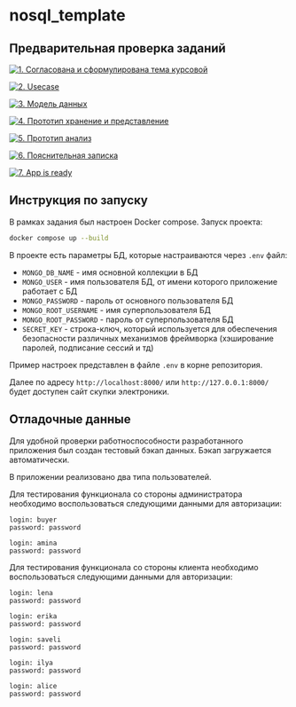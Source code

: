 # nosql_template


## Предварительная проверка заданий

<a href=" ./../../../actions/workflows/1_helloworld.yml" >![1. Согласована и сформулирована тема курсовой]( ./../../actions/workflows/1_helloworld.yml/badge.svg)</a>

<a href=" ./../../../actions/workflows/2_usecase.yml" >![2. Usecase]( ./../../actions/workflows/2_usecase.yml/badge.svg)</a>

<a href=" ./../../../actions/workflows/3_data_model.yml" >![3. Модель данных]( ./../../actions/workflows/3_data_model.yml/badge.svg)</a>

<a href=" ./../../../actions/workflows/4_prototype_store_and_view.yml" >![4. Прототип хранение и представление]( ./../../actions/workflows/4_prototype_store_and_view.yml/badge.svg)</a>

<a href=" ./../../../actions/workflows/5_prototype_analysis.yml" >![5. Прототип анализ]( ./../../actions/workflows/5_prototype_analysis.yml/badge.svg)</a> 

<a href=" ./../../../actions/workflows/6_report.yml" >![6. Пояснительная записка]( ./../../actions/workflows/6_report.yml/badge.svg)</a>

<a href=" ./../../../actions/workflows/7_app_is_ready.yml" >![7. App is ready]( ./../../actions/workflows/7_app_is_ready.yml/badge.svg)</a>

## Инструкция по запуску

В рамках задания был настроен Docker compose. Запуск проекта:

```sh
docker compose up --build
```

В проекте есть параметры БД, которые настраиваются через `.env` файл:
 - `MONGO_DB_NAME` - имя основной коллекции в БД
 - `MONGO_USER` - имя пользователя БД, от имени которого приложение работает с БД
 - `MONGO_PASSWORD` - пароль от основного пользователя БД
 - `MONGO_ROOT_USERNAME` - имя суперпользователя БД
 - `MONGO_ROOT_PASSWORD` - пароль от суперпользователя БД  
 - `SECRET_KEY` - строка-ключ, который используется для обеспечения безопасности различных механизмов фреймворка (хэширование паролей, подписание сессий и тд)

Пример настроек представлен в файле `.env` в корне репозитория.

Далее по адресу `http://localhost:8000/` или `http://127.0.0.1:8000/` будет доступен сайт скупки электроники.

## Отладочные данные

Для удобной проверки работноспособности разработанного приложения был создан тестовый бэкап данных. Бэкап загружается автоматически.

В приложении реализовано два типа пользователей.

Для тестирования функционала со стороны администратора необходимо воспользоваться следующими данными для авторизации:
```
login: buyer
password: password
```
```
login: amina
password: password
```

Для тестирования функционала со стороны клиента необходимо воспользоваться следующими данными для авторизации:
```
login: lena
password: password
```
```
login: erika
password: password
```
```
login: saveli
password: password
```
```
login: ilya
password: password
```
```
login: alice
password: password
```
